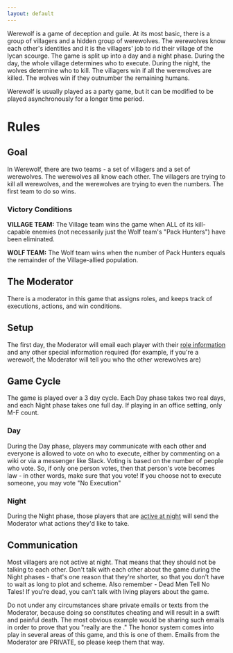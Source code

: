 ```yaml
---
layout: default
---
```


Werewolf is a game of deception and guile. At its most basic, there is a group of villagers and a hidden group of werewolves. The werewolves know each other's identities and it is the villagers' job to rid their village of the lycan scourge. The game is split up into a day and a night phase. During the day, the whole village determines who to execute. During the night, the wolves determine who to kill. The villagers win if all the werewolves are killed. The wolves win if they outnumber the remaining humans.

Werewolf is usually played as a party game, but it can be modified to be played asynchronously for a longer time period.

# Rules

## Goal
In Werewolf, there are two teams - a set of villagers and a set of werewolves. The werewolves all know each other. The villagers are trying to kill all werewolves, and the werewolves are trying to even the numbers. The first team to do so wins.

### Victory Conditions
**VILLAGE TEAM:** The Village team wins the game when ALL of its kill-capable enemies (not necessarily just the Wolf team's "Pack Hunters") have been eliminated.

**WOLF TEAM:** The Wolf team wins when the number of Pack Hunters equals the remainder of the Village-allied population. 

## The Moderator
There is a moderator in this game that assigns roles, and keeps track of executions, actions, and win conditions.

## Setup
The first day, the Moderator will email each player with their [role information](/roles) and any other special information required (for example, if you're a werewolf, the Moderator will tell you who the other werewolves are)

## Game Cycle
The game is played over a 3 day cycle. Each Day phase takes two real days, and each Night phase takes one full day. If playing in an office setting, only M-F count.

### Day
During the Day phase, players may communicate with each other and everyone is allowed to vote on who to execute, either by commenting on a wiki or via a messenger like Slack. Voting is based on the number of people who vote. So, if only one person votes, then that person's vote becomes law - in other words, make sure that you vote! If you choose not to execute someone, you may vote "No Execution"

### Night
During the Night phase, those players that are [active at night](/roles) will send the Moderator what actions they'd like to take.

## Communication
Most villagers are not active at night. That means that they should not be talking to each other. Don't talk with each other about the game during the Night phases - that's one reason that they're shorter, so that you don't have to wait as long to plot and scheme. Also remember - Dead Men Tell No Tales! If you're dead, you can't talk with living players about the game. 

Do not under any circumstances share private emails or texts from the Moderator, because doing so constitutes cheating and will result in a swift and painful death. The most obvious example would be sharing such emails in order to prove that you "really are the <insert role here>." The honor system comes into play in several areas of this game, and this is one of them. Emails from the Moderator are PRIVATE, so please keep them that way. 

